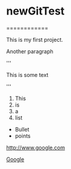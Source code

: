 # newGitTest
============


This is my first project.

Another paragraph

'''
<p>This is some text</p>
'''

1. This
2. is
3. a
4. list

* Bullet
* points

http://www.google.com

[Google](http://www.google.com)